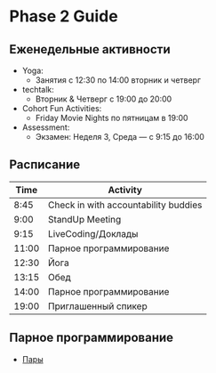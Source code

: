 # Phase 2 Guide

## Еженедельные активности

- Yoga:
  - Занятия с 12:30 по 14:00 вторник и четверг 
- techtalk:
  - Вторник &  Четверг с 19:00 до 20:00 
- Cohort Fun Activities:
  - Friday Movie Nights по пятницам в 19:00
- Assessment:
  - Экзамен: Неделя 3, Среда — с 9:15 до 16:00

## Расписание 

Time    | Activity
---     | ---
8:45    | Check in with accountability buddies
9:00    | StandUp Meeting
9:15    | LiveCoding/Доклады
11:00   | Парное программирование 
12:30   | Йога
13:15   | Обед
14:00   | Парное программирование 
19:00   | Приглашенный спикер


## Парное программирование 

- [Пары](https://elbrus-scheduler.herokuapp.com/groups)
